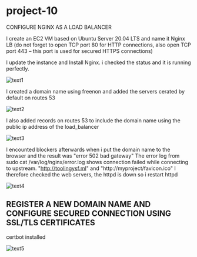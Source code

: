 # project-10
CONFIGURE NGINX AS A LOAD BALANCER

I create an EC2 VM based on Ubuntu Server 20.04 LTS and name it Nginx LB (do not forget to open TCP port 80 for HTTP connections, also open TCP port 443 – this port is used for secured HTTPS connections)

I update the instance and Install Nginx. i checked the status and it is running perfectly.

![text1](https://user-images.githubusercontent.com/108102087/195422963-0d060b7f-47ca-4272-a8df-f8432f5ea844.PNG)

I created a domain name using freenon and added the servers cerated by default on routes 53

![text2](https://user-images.githubusercontent.com/108102087/196011321-fa816972-c6e2-4e5c-ac4a-adb4eadc7ad2.PNG)

I also added records on routes 53 to include the domain name using the public ip address of the load_balancer

![text3](https://user-images.githubusercontent.com/108102087/196011368-356a904b-3bdd-4535-95e8-52be01b8bd14.PNG)

I encounted blockers afterwards when i put the domain name to the browser and the result was "error 502 bad gateway"
The error log from sudo cat /var/log/nginx/error.log shows connection failed while connecting to upstream. "http://toolingysf.ml"
and "http://myproject/favicon.ico" I therefore checked the web servers, the httpd is down so i restart httpd

![text4](https://user-images.githubusercontent.com/108102087/196011629-14415d44-f621-4ede-80e1-211689170fa4.PNG)

## REGISTER A NEW DOMAIN NAME AND CONFIGURE SECURED CONNECTION USING SSL/TLS CERTIFICATES

certbot installed

![text5](https://user-images.githubusercontent.com/108102087/196011829-31bcb946-33e7-47db-b5d0-69fd3baddf37.PNG)
